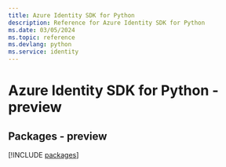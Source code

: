 ```yaml
---
title: Azure Identity SDK for Python
description: Reference for Azure Identity SDK for Python
ms.date: 03/05/2024
ms.topic: reference
ms.devlang: python
ms.service: identity
---
```

# Azure Identity SDK for Python - preview
## Packages - preview
[!INCLUDE [packages](identity-index.md)]
